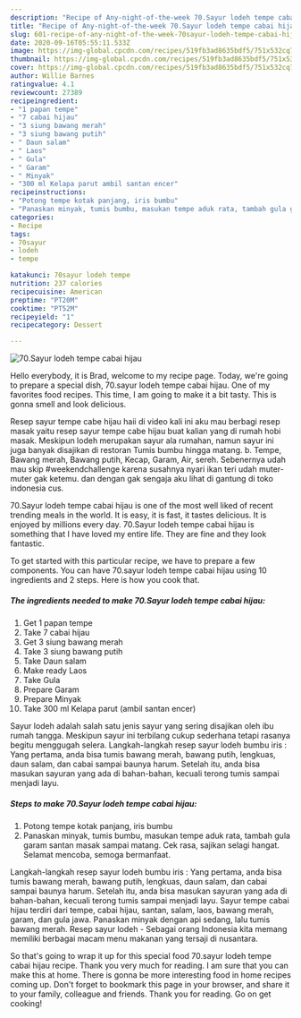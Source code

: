 ```yaml
---
description: "Recipe of Any-night-of-the-week 70.Sayur lodeh tempe cabai hijau"
title: "Recipe of Any-night-of-the-week 70.Sayur lodeh tempe cabai hijau"
slug: 601-recipe-of-any-night-of-the-week-70sayur-lodeh-tempe-cabai-hijau
date: 2020-09-16T05:55:11.533Z
image: https://img-global.cpcdn.com/recipes/519fb3ad8635bdf5/751x532cq70/70sayur-lodeh-tempe-cabai-hijau-foto-resep-utama.jpg
thumbnail: https://img-global.cpcdn.com/recipes/519fb3ad8635bdf5/751x532cq70/70sayur-lodeh-tempe-cabai-hijau-foto-resep-utama.jpg
cover: https://img-global.cpcdn.com/recipes/519fb3ad8635bdf5/751x532cq70/70sayur-lodeh-tempe-cabai-hijau-foto-resep-utama.jpg
author: Willie Barnes
ratingvalue: 4.1
reviewcount: 27389
recipeingredient:
- "1 papan tempe"
- "7 cabai hijau"
- "3 siung bawang merah"
- "3 siung bawang putih"
- " Daun salam"
- " Laos"
- " Gula"
- " Garam"
- " Minyak"
- "300 ml Kelapa parut ambil santan encer"
recipeinstructions:
- "Potong tempe kotak panjang, iris bumbu"
- "Panaskan minyak, tumis bumbu, masukan tempe aduk rata, tambah gula garam santan masak sampai matang. Cek rasa, sajikan selagi hangat. Selamat mencoba, semoga bermanfaat."
categories:
- Recipe
tags:
- 70sayur
- lodeh
- tempe

katakunci: 70sayur lodeh tempe 
nutrition: 237 calories
recipecuisine: American
preptime: "PT20M"
cooktime: "PT52M"
recipeyield: "1"
recipecategory: Dessert

---
```



![70.Sayur lodeh tempe cabai hijau](https://img-global.cpcdn.com/recipes/519fb3ad8635bdf5/751x532cq70/70sayur-lodeh-tempe-cabai-hijau-foto-resep-utama.jpg)

Hello everybody, it is Brad, welcome to my recipe page. Today, we're going to prepare a special dish, 70.sayur lodeh tempe cabai hijau. One of my favorites food recipes. This time, I am going to make it a bit tasty. This is gonna smell and look delicious.

Resep sayur tempe cabe hijau haii di video kali ini aku mau berbagi resep masak yaitu resep sayur tempe cabe hijau buat kalian yang di rumah hobi masak. Meskipun lodeh merupakan sayur ala rumahan, namun sayur ini juga banyak disajikan di restoran Tumis bumbu hingga matang. b. Tempe, Bawang merah, Bawang putih, Kecap, Garam, Air, sereh. Sebenernya udah mau skip #weekendchallenge karena susahnya nyari ikan teri udah muter-muter gak ketemu. dan dengan gak sengaja aku lihat di gantung di toko indonesia cus.

70.Sayur lodeh tempe cabai hijau is one of the most well liked of recent trending meals in the world. It is easy, it is fast, it tastes delicious. It is enjoyed by millions every day. 70.Sayur lodeh tempe cabai hijau is something that I have loved my entire life. They are fine and they look fantastic.


To get started with this particular recipe, we have to prepare a few components. You can have 70.sayur lodeh tempe cabai hijau using 10 ingredients and 2 steps. Here is how you cook that.

<!--inarticleads1-->

##### The ingredients needed to make 70.Sayur lodeh tempe cabai hijau:

1. Get 1 papan tempe
1. Take 7 cabai hijau
1. Get 3 siung bawang merah
1. Take 3 siung bawang putih
1. Take  Daun salam
1. Make ready  Laos
1. Take  Gula
1. Prepare  Garam
1. Prepare  Minyak
1. Take 300 ml Kelapa parut (ambil santan encer)


Sayur lodeh adalah salah satu jenis sayur yang sering disajikan oleh ibu rumah tangga. Meskipun sayur ini terbilang cukup sederhana tetapi rasanya begitu menggugah selera. Langkah-langkah resep sayur lodeh bumbu iris : Yang pertama, anda bisa tumis bawang merah, bawang putih, lengkuas, daun salam, dan cabai sampai baunya harum. Setelah itu, anda bisa masukan sayuran yang ada di bahan-bahan, kecuali terong tumis sampai menjadi layu. 

<!--inarticleads2-->

##### Steps to make 70.Sayur lodeh tempe cabai hijau:

1. Potong tempe kotak panjang, iris bumbu
1. Panaskan minyak, tumis bumbu, masukan tempe aduk rata, tambah gula garam santan masak sampai matang. Cek rasa, sajikan selagi hangat. Selamat mencoba, semoga bermanfaat.


Langkah-langkah resep sayur lodeh bumbu iris : Yang pertama, anda bisa tumis bawang merah, bawang putih, lengkuas, daun salam, dan cabai sampai baunya harum. Setelah itu, anda bisa masukan sayuran yang ada di bahan-bahan, kecuali terong tumis sampai menjadi layu. Sayur tempe cabai hijau terdiri dari tempe, cabai hijau, santan, salam, laos, bawang merah, garam, dan gula jawa. Panaskan minyak dengan api sedang, lalu tumis bawang merah. Resep sayur lodeh - Sebagai orang Indonesia kita memang memiliki berbagai macam menu makanan yang tersaji di nusantara. 

So that's going to wrap it up for this special food 70.sayur lodeh tempe cabai hijau recipe. Thank you very much for reading. I am sure that you can make this at home. There is gonna be more interesting food in home recipes coming up. Don't forget to bookmark this page in your browser, and share it to your family, colleague and friends. Thank you for reading. Go on get cooking!
